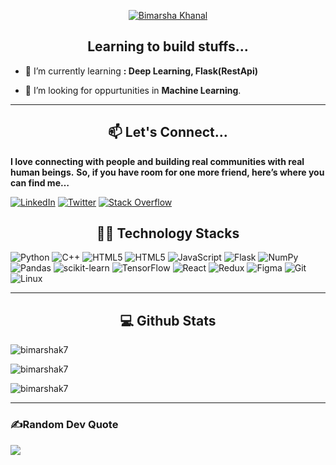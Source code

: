 <p align="center">
<a href="https://git.io/typing-svg"><img src="https://readme-typing-svg.herokuapp.com?font=Fira+Code&size=28&duration=3003&pause=200&center=true&vCenter=true&width=435&lines=Hey+there+👋!;I+am+Bimarsha+Khanal.;Nice+to+see+you+here...;Wanna+collaborate+?" alt="Bimarsha Khanal"  style="align:center"/></a>
</p>

<h2 align="center">Learning to build stuffs...</h2>

- 🌱 I’m currently learning **: Deep Learning, Flask(RestApi)**

- 👯 I’m looking for oppurtunities in **Machine Learning**.


___
<h2 align="center"> 📫 Let's Connect...</h2>
<p align="center">
  
  **I love connecting with people and building real communities with real human beings.**
  **So, if you have room for one more friend, here’s where you can find me…**

[![LinkedIn](https://img.shields.io/badge/LinkedIn-%230077B5.svg?style=for-the-badge&logo=linkedin&logoColor=white)](https://linkedin.com/in/bimarsha.khanal) [![Twitter](https://img.shields.io/badge/Twitter-%231DA1F2.svg?style=for-the-badge&logo=Twitter&logoColor=white)](https://twitter.com/bimarshak7) [![Stack Overflow](https://img.shields.io/badge/-Stackoverflow-FE7A16?style=for-the-badge&logo=stack-overflow&logoColor=white)](https://stackoverflow.com/users/13677542) 
</p>

<h2 align="center"> 👨‍💻 Technology Stacks</h2>
<p align="center">
 
![Python](https://img.shields.io/badge/python-3670A0?style=for-the-badge&logo=python&logoColor=ffdd54) ![C++](https://img.shields.io/badge/c++-%2300599C.svg?style=for-the-badge&logo=c%2B%2B&logoColor=white) ![HTML5](https://img.shields.io/badge/html5-%23E34F26.svg?style=for-the-badge&logo=html5&logoColor=white) ![HTML5](https://img.shields.io/badge/CSS-%23E34F26.svg?style=for-the-badge) ![JavaScript](https://img.shields.io/badge/javascript-%23323330.svg?style=for-the-badge&logo=javascript&logoColor=%23F7DF1E) ![Flask](https://img.shields.io/badge/flask-%23000.svg?style=for-the-badge&logo=flask&logoColor=white) ![NumPy](https://img.shields.io/badge/numpy-%23013243.svg?style=for-the-badge&logo=numpy&logoColor=white) ![Pandas](https://img.shields.io/badge/pandas-%23150458.svg?style=for-the-badge&logo=pandas&logoColor=white) ![scikit-learn](https://img.shields.io/badge/scikit--learn-%23F7931E.svg?style=for-the-badge&logo=scikit-learn&logoColor=white) ![TensorFlow](https://img.shields.io/badge/TensorFlow-%23FF6F00.svg?style=for-the-badge&logo=TensorFlow&logoColor=white) ![React](https://img.shields.io/badge/react-%2320232a.svg?style=for-the-badge&logo=react&logoColor=%2361DAFB) ![Redux](https://img.shields.io/badge/redux-%23593d88.svg?style=for-the-badge&logo=redux&logoColor=white) ![Figma](https://img.shields.io/badge/figma-%23F24E1E.svg?style=for-the-badge&logo=figma&logoColor=white) ![Git](https://img.shields.io/badge/git-%23F24E1E.svg?style=for-the-badge&logo=git&logoColor=white) ![Linux](https://img.shields.io/badge/linux-%23F24E1E.svg?style=for-the-badge&logo=linux&logoColor=white)
</p>

---
<h2 align="center"> 💻 Github Stats</h2>
<p><img align="center" src="https://github-readme-stats.vercel.app/api/top-langs?username=bimarshak7&&locale=en&layout=compact&theme=radical" alt="bimarshak7" /></p>  


<p><img align="center" src="https://github-readme-stats.vercel.app/api?username=bimarshak7&show_icons=true&locale=en&count_private=true&theme=radical" alt="bimarshak7" />  

  
<p><img align="center" src="https://github-readme-streak-stats.herokuapp.com/?user=bimarshak7&theme=radical" alt="bimarshak7" /></p>

---
### ✍️Random Dev Quote
![](https://quotes-github-readme.vercel.app/api?type=horizontal&theme=radical)
